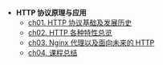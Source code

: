 * **HTTP 协议原理与应用**
    * [ch01. HTTP 协议基础及发展历史](HTTP/ch01)
    * [ch02. HTTP 各种特性总览](HTTP/ch02)
    * [ch03. Nginx 代理以及面向未来的 HTTP](HTTP/ch03)
    * [ch04. 课程总结](HTTP/ch04)